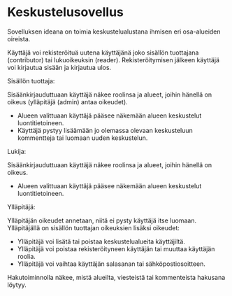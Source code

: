 # Keskustelusovellus

Sovelluksen ideana on toimia keskustelualustana ihmisen eri osa-alueiden oireista.

Käyttäjä voi rekisteröituä uutena käyttäjänä joko sisällön tuottajana (contributor) tai lukuoikeuksin (reader). Rekisteröitymisen jälkeen käyttäjä voi kirjautua sisään ja kirjautua ulos.

Sisällön tuottaja:

Sisäänkirjauduttuaan käyttäjä näkee roolinsa ja alueet, joihin hänellä on oikeus (ylläpitäjä (admin) antaa oikeudet).

- Alueen valittuaan käyttäjä pääsee näkemään alueen keskustelut luontitietoineen.
- Käyttäjä pystyy lisäämään jo olemassa olevaan keskusteluun kommentteja tai luomaan uuden keskustelun.

Lukija:

Sisäänkirjauduttuaan käyttäjä näkee roolinsa ja alueet, joihin hänellä on oikeus.

- Alueen valittuaan käyttäjä pääsee näkemään alueen keskustelut luontitietoineen.

Ylläpitäjä:

Ylläpitäjän oikeudet annetaan, niitä ei pysty käyttäjä itse luomaan. Ylläpitäjällä on sisällön tuottajan oikeuksien lisäksi oikeudet:

- Ylläpitäjä voi lisätä tai poistaa keskustelualueita käyttäjiltä.
- Ylläpitäjä voi poistaa rekisteröityneen käyttäjän tai muuttaa käyttäjän roolia.
- Ylläpitäjä voi vaihtaa käyttäjän salasanan tai sähköpostiosoitteen.

Hakutoiminnolla näkee, mistä alueilta, viesteistä tai kommenteista hakusana löytyy.

